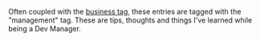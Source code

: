 ---
---
Often coupled with the [business tag](/tag/business), these entries are tagged with the "management" tag.  These are tips, thoughts and things I've learned while being a Dev Manager.
